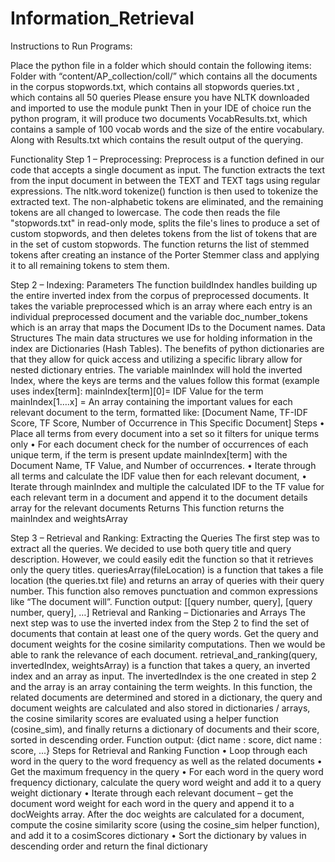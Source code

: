 # Information_Retrieval

Instructions to Run Programs:

Place the python file in a folder which should contain the following items:
Folder with “content/AP_collection/coll/” which contains all the documents in the corpus
stopwords.txt, which contains all stopwords
queries.txt , which contains all 50 queries
Please ensure you have NLTK downloaded and imported to use the module punkt
Then in your IDE of choice run the python program, it will produce two documents VocabResults.txt, which contains a sample of 100 vocab words and the size of the entire vocabulary. Along with Results.txt which contains the result output of the querying.



Functionality
Step 1 – Preprocessing:
Preprocess is a function defined in our code that accepts a single document as input. The function extracts the text from the input document in between the TEXT and TEXT tags using regular expressions. The nltk.word tokenize() function is then used to tokenize the extracted text. The non-alphabetic tokens are eliminated, and the remaining tokens are all changed to lowercase. The code then reads the file "stopwords.txt" in read-only mode, splits the file's lines to produce a set of custom stopwords, and then deletes tokens from the list of tokens that are in the set of custom stopwords. The function returns the list of stemmed tokens after creating an instance of the Porter Stemmer class and applying it to all remaining tokens to stem them.


Step 2 – Indexing:
Parameters
The function buildIndex handles building up the entire inverted index from the corpus of preprocessed documents. It takes the variable preprocessed which is an array where each entry is an individual preprocessed document and the variable doc_number_tokens which is an array that maps the Document IDs to the Document names.
Data Structures
The main data structures we use for holding information in the index are Dictionaries (Hash Tables). The benefits of python dictionaries are that they allow for quick access and utilizing a specific library allow for nested dictionary entries. The variable mainIndex will hold the inverted Index, where the keys are terms and the values follow this format (example uses index[term]:
mainIndex[term][0]= IDF Value for the term
mainIndex[1….x] = An array containing the important values for each relevant document to the term, formatted like: [Document Name, TF-IDF Score, TF Score, Number of Occurrence in This Specific Document]
Steps
• Place all terms from every document into a set so it filters for unique terms only
• For each document check for the number of occurrences of each unique term, if the term is present update mainIndex[term] with the Document Name, TF Value, and Number of occurrences.
• Iterate through all terms and calculate the IDF value then for each relevant document,
• Iterate through mainIndex and multiple the calculated IDF to the TF value for each relevant term in a document and append it to the document details array for the relevant documents
Returns
This function returns the mainIndex and weightsArray


Step 3 – Retrieval and Ranking:
Extracting the Queries
The first step was to extract all the queries. We decided to use both query title and query description. However, we could easily edit the function so that it retrieves only the query titles. queriesArray(fileLocation) is a function that takes a file location (the queries.txt file) and returns an array
of queries with their query number. This function also removes punctuation and common expressions like “The document will”.
Function output: [[query number, query], [query number, query], …]
Retrieval and Ranking – Dictionaries and Arrays
The next step was to use the inverted index from the Step 2 to find the set of documents that contain at least one of the query words. Get the query and document weights for the cosine similarity computations. Then we would be able to rank the relevance of each document. retrieval_and_ranking(query, invertedIndex, weightsArray) is a function that takes a query, an inverted index and an array as input. The invertedIndex is the one created in step 2 and the array is an array containing the term weights. In this function, the related documents are determined and stored in a dictionary, the query and document weights are calculated and also stored in dictionaries / arrays, the cosine similarity scores are evaluated using a helper function (cosine_sim), and finally returns a dictionary of documents and their score, sorted in descending order.
Function output: {dict name : score, dict name : score, ...}
Steps for Retrieval and Ranking Function
• Loop through each word in the query to the word frequency as well as the related documents
• Get the maximum frequency in the query
• For each word in the query word frequency dictionary, calculate the query word weight and add it to a query weight dictionary
• Iterate through each relevant document – get the document word weight for each word in the query and append it to a docWeights array. After the doc weights are calculated for a document, compute the cosine similarity score (using the cosine_sim helper function), and add it to a cosimScores dictionary
• Sort the dictionary by values in descending order and return the final dictionary
